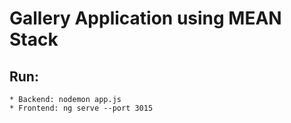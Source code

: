 # Gallery Application using MEAN Stack
## Run:
    * Backend: nodemon app.js
    * Frontend: ng serve --port 3015
